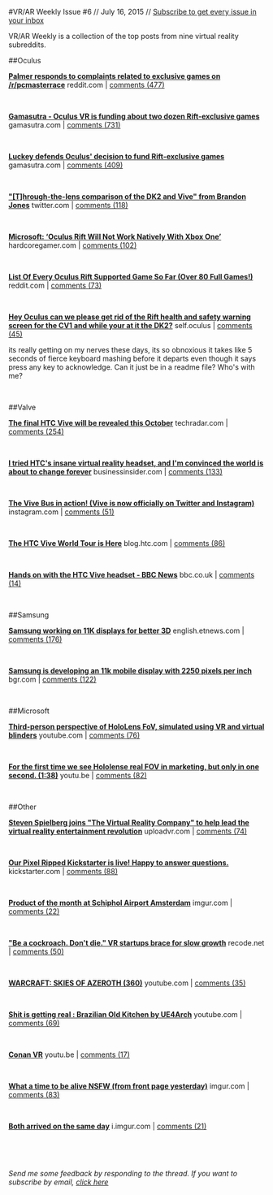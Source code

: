 
#VR/AR Weekly
Issue #6 // July 16, 2015 // [Subscribe to get every issue in your inbox](http://www.vrarweekly.com)

VR/AR Weekly is a collection of the top posts from nine virtual reality subreddits.


	
##Oculus

**[Palmer responds to complaints related to exclusive games on /r/pcmasterrace](https://www.reddit.com/r/pcmasterrace/comments/3cxitg/discussion_psa_dont_buy_oculus_rift_if_you_dont/)**
reddit.com | [comments (477)](https://www.reddit.com/r/oculus/comments/3czuny/palmer_responds_to_complaints_related_to/)



&nbsp;


**[Gamasutra - Oculus VR is funding about two dozen Rift-exclusive games](http://www.gamasutra.com/view/news/247979/Oculus_VR_is_funding_about_two_dozen_Riftexclusive_games.php)**
gamasutra.com | [comments (731)](https://www.reddit.com/r/oculus/comments/3ctnav/gamasutra_oculus_vr_is_funding_about_two_dozen/)



&nbsp;


**[Luckey defends Oculus' decision to fund Rift-exclusive games](http://www.gamasutra.com/view/news/248416/Luckey_defends_Oculus_decision_to_fund_Riftexclusive_game_dev.php)**
gamasutra.com | [comments (409)](https://www.reddit.com/r/oculus/comments/3d8lyp/luckey_defends_oculus_decision_to_fund/)



&nbsp;


**["[T]hrough-the-lens comparison of the DK2 and Vive" from Brandon Jones](https://twitter.com/Tojiro/status/620448479916109824)**
twitter.com | [comments (118)](https://www.reddit.com/r/oculus/comments/3d3cxg/throughthelens_comparison_of_the_dk2_and_vive/)



&nbsp;


**[Microsoft: ‘Oculus Rift Will Not Work Natively With Xbox One’](http://www.hardcoregamer.com/2015/07/08/microsoft-oculus-rift-will-not-work-natively-with-xbox-one/157870/)**
hardcoregamer.com | [comments (102)](https://www.reddit.com/r/oculus/comments/3coxrg/microsoft_oculus_rift_will_not_work_natively_with/)



&nbsp;


**[List Of Every Oculus Rift Supported Game So Far (Over 80 Full Games!)](https://www.reddit.com/r/oculus/wiki/compatible_games)**
reddit.com | [comments (73)](https://www.reddit.com/r/oculus/comments/3d9hao/list_of_every_oculus_rift_supported_game_so_far/)



&nbsp;


**[Hey Oculus can we please get rid of the Rift health and safety warning screen for the CV1 and while your at it the DK2?](http://www.reddit.com/r/oculus/comments/3d31ff/hey_oculus_can_we_please_get_rid_of_the_rift/)**
self.oculus | [comments (45)](https://www.reddit.com/r/oculus/comments/3d31ff/hey_oculus_can_we_please_get_rid_of_the_rift/)

its really getting on my nerves these days, its so obnoxious it takes like 5 seconds of fierce keyboard mashing before it departs even though it says press any key to acknowledge. Can it just be in a readme file? Who's with me?

&nbsp;


##Valve

**[The final HTC Vive will be revealed this October](http://www.techradar.com/news/wearables/the-final-htc-vive-will-be-revealed-this-october-1299053)**
techradar.com | [comments (254)](https://www.reddit.com/r/oculus/comments/3d5b3k/the_final_htc_vive_will_be_revealed_this_october/)



&nbsp;


**[I tried HTC's insane virtual reality headset, and I'm convinced the world is about to change forever](http://www.businessinsider.com/htc-vive-virtual-reality-demo-first-impressions-2015-7)**
businessinsider.com | [comments (133)](https://www.reddit.com/r/oculus/comments/3dfdp0/i_tried_htcs_insane_virtual_reality_headset_and/)



&nbsp;


**[The Vive Bus in action! (Vive is now officially on Twitter and Instagram)](https://instagram.com/p/47PerRyjBS/?taken-by=htcvive)**
instagram.com | [comments (51)](https://www.reddit.com/r/oculus/comments/3cpgwb/the_vive_bus_in_action_vive_is_now_officially_on/)



&nbsp;


**[The HTC Vive World Tour is Here](http://blog.htc.com/2015/07/the-htc-vive-world-tour-is-here/)**
blog.htc.com | [comments (86)](https://www.reddit.com/r/oculus/comments/3ctbsw/the_htc_vive_world_tour_is_here/)



&nbsp;


**[Hands on with the HTC Vive headset - BBC News](http://www.bbc.co.uk/news/technology-33460495)**
bbc.co.uk | [comments (14)](https://www.reddit.com/r/oculus/comments/3culcx/hands_on_with_the_htc_vive_headset_bbc_news/)



&nbsp;


##Samsung

**[Samsung working on 11K displays for better 3D](http://english.etnews.com/20150710200002)**
english.etnews.com | [comments (176)](https://www.reddit.com/r/oculus/comments/3csauo/samsung_working_on_11k_displays_for_better_3d/)



&nbsp;


**[Samsung is developing an 11k mobile display with 2250 pixels per inch](http://bgr.com/2015/07/11/samsung-11k-display/)**
bgr.com | [comments (122)](https://www.reddit.com/r/oculus/comments/3d168c/samsung_is_developing_an_11k_mobile_display_with/)



&nbsp;


##Microsoft

**[Third-person perspective of HoloLens FoV, simulated using VR and virtual blinders](https://www.youtube.com/watch?v=syFRdNs68s4)**
youtube.com | [comments (76)](https://www.reddit.com/r/oculus/comments/3d6x4k/thirdperson_perspective_of_hololens_fov_simulated/)



&nbsp;


**[For the first time we see Hololense real FOV in marketing, but only in one second. (1:38)](http://youtu.be/SKpKlh1-en0)**
youtu.be | [comments (82)](https://www.reddit.com/r/oculus/comments/3coixj/for_the_first_time_we_see_hololense_real_fov_in/)



&nbsp;


##Other

**[Steven Spielberg joins "The Virtual Reality Company" to help lead the virtual reality entertainment revolution](http://uploadvr.com/steven-spielberg-vr-entertainment/)**
uploadvr.com | [comments (74)](https://www.reddit.com/r/oculus/comments/3d4yzb/steven_spielberg_joins_the_virtual_reality/)



&nbsp;


**[Our Pixel Ripped Kickstarter is live! Happy to answer questions.](https://www.kickstarter.com/projects/1630592005/pixel-ripped-1989-a-virtual-reality-trip-to-1989)**
kickstarter.com | [comments (88)](https://www.reddit.com/r/oculus/comments/3dderb/our_pixel_ripped_kickstarter_is_live_happy_to/)



&nbsp;


**[Product of the month at Schiphol Airport Amsterdam](http://imgur.com/oET0xR8)**
imgur.com | [comments (22)](https://www.reddit.com/r/oculus/comments/3d0atc/product_of_the_month_at_schiphol_airport_amsterdam/)



&nbsp;


**["Be a cockroach. Don't die." VR startups brace for slow growth](http://recode.net/2015/07/14/at-investor-event-vr-startups-brace-for-slow-growth/)**
recode.net | [comments (50)](https://www.reddit.com/r/oculus/comments/3d9q4o/be_a_cockroach_dont_die_vr_startups_brace_for/)



&nbsp;


**[WARCRAFT: SKIES OF AZEROTH (360)](https://www.youtube.com/watch?v=K_J8k43gUhY)**
youtube.com | [comments (35)](https://www.reddit.com/r/oculus/comments/3d6j2u/warcraft_skies_of_azeroth_360/)



&nbsp;


**[Shit is getting real : Brazilian Old Kitchen by UE4Arch](https://www.youtube.com/watch?v=OubW2F7U3mg)**
youtube.com | [comments (69)](https://www.reddit.com/r/oculus/comments/3cpf1s/shit_is_getting_real_brazilian_old_kitchen_by/)



&nbsp;


**[Conan VR](https://youtu.be/afCFkxXeIao)**
youtu.be | [comments (17)](https://www.reddit.com/r/oculus/comments/3cqb3c/conan_vr/)



&nbsp;


**[What a time to be alive NSFW (from front page yesterday)](http://imgur.com/gallery/Bhxxglf)**
imgur.com | [comments (83)](https://www.reddit.com/r/oculus/comments/3cyoyi/what_a_time_to_be_alive_nsfw_from_front_page/)



&nbsp;


**[Both arrived on the same day](http://i.imgur.com/oofvjEo.jpg)**
i.imgur.com | [comments (21)](https://www.reddit.com/r/GoogleCardboard/comments/3cuqy3/both_arrived_on_the_same_day/)



&nbsp;



&nbsp;

*Send me some feedback by responding to the thread. If you want to subscribe by email, [click here](http://www.vrarweekly.com)*

